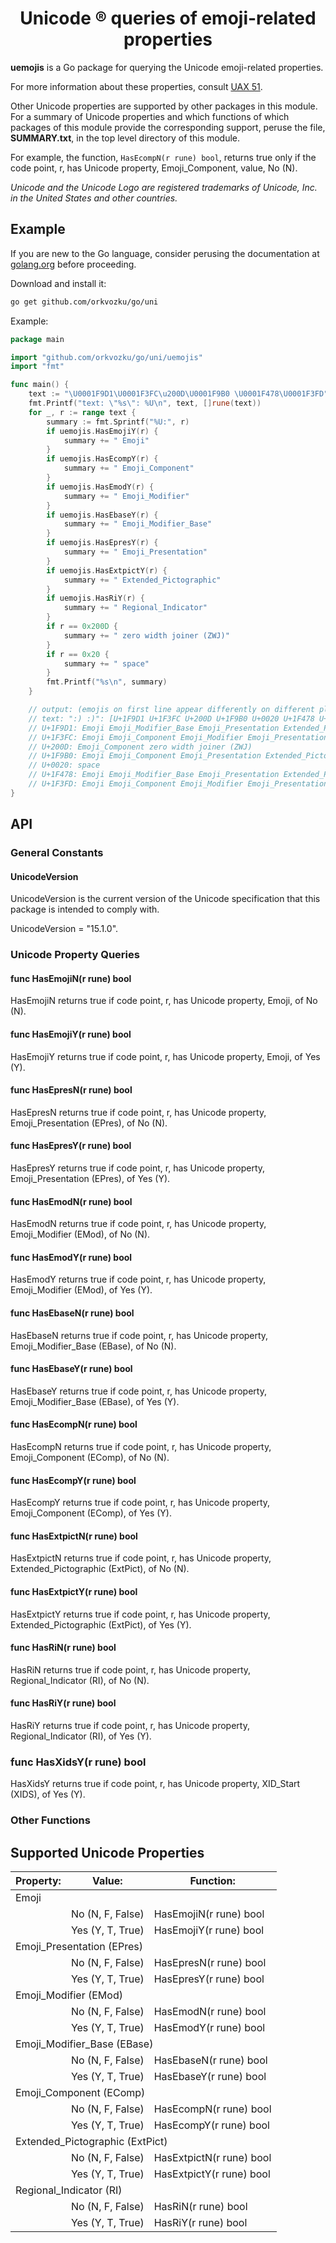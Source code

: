<h1 align="center">Unicode ® queries of emoji-related properties</h1>

**uemojis** is a Go package for querying the Unicode emoji-related properties.

For more information about these properties, consult [UAX 51](https://www.unicode.org/reports/tr51/).

Other Unicode properties are supported by other packages in this module. For a summary of Unicode properties and which functions of which packages of this module provide the corresponding support, peruse the file, **SUMMARY.txt**, in the top level directory of this module.

For example, the function, `HasEcompN(r rune) bool`, returns true only if the code point, r, has Unicode property, Emoji_Component, value, No (N).

_Unicode and the Unicode Logo are registered trademarks of Unicode, Inc. in the United States and other countries._

## Example

If you are new to the Go language, consider perusing the documentation at [golang.org](https://golang.org/doc/) before proceeding.

Download and install it:

```sh
go get github.com/orkvozku/go/uni

```
Example:

```go
package main

import "github.com/orkvozku/go/uni/uemojis"
import "fmt"

func main() {
    text := "\U0001F9D1\U0001F3FC\u200D\U0001F9B0 \U0001F478\U0001F3FD"
    fmt.Printf("text: \"%s\": %U\n", text, []rune(text))
    for _, r := range text {
        summary := fmt.Sprintf("%U:", r)
        if uemojis.HasEmojiY(r) {
            summary += " Emoji"
        }
        if uemojis.HasEcompY(r) {
            summary += " Emoji_Component"
        }
        if uemojis.HasEmodY(r) {
            summary += " Emoji_Modifier"
        }
        if uemojis.HasEbaseY(r) {
            summary += " Emoji_Modifier_Base"
        }
        if uemojis.HasEpresY(r) {
            summary += " Emoji_Presentation"
        }
        if uemojis.HasExtpictY(r) {
            summary += " Extended_Pictographic"
        }
        if uemojis.HasRiY(r) {
            summary += " Regional_Indicator"
        }
        if r == 0x200D {
            summary += " zero width joiner (ZWJ)"
        }
        if r == 0x20 {
            summary += " space"
        }
        fmt.Printf("%s\n", summary)
    }

    // output: (emojis on first line appear differently on different platforms)
    // text: ":) :)": [U+1F9D1 U+1F3FC U+200D U+1F9B0 U+0020 U+1F478 U+1F3FD]
    // U+1F9D1: Emoji Emoji_Modifier_Base Emoji_Presentation Extended_Pictographic
    // U+1F3FC: Emoji Emoji_Component Emoji_Modifier Emoji_Presentation
    // U+200D: Emoji_Component zero width joiner (ZWJ)
    // U+1F9B0: Emoji Emoji_Component Emoji_Presentation Extended_Pictographic
    // U+0020: space
    // U+1F478: Emoji Emoji_Modifier_Base Emoji_Presentation Extended_Pictographic
    // U+1F3FD: Emoji Emoji_Component Emoji_Modifier Emoji_Presentation
}
```
## API
### General Constants
#### UnicodeVersion
UnicodeVersion is the current version of the Unicode specification that this package is intended to comply with.

UnicodeVersion = "15.1.0".
### Unicode Property Queries
#### func HasEmojiN(r rune) bool
HasEmojiN returns true if code point, r, has Unicode property, Emoji, of No (N).
#### func HasEmojiY(r rune) bool
HasEmojiY returns true if code point, r, has Unicode property, Emoji, of Yes (Y).
#### func HasEpresN(r rune) bool
HasEpresN returns true if code point, r, has Unicode property, Emoji_Presentation (EPres), of No (N).
#### func HasEpresY(r rune) bool
HasEpresY returns true if code point, r, has Unicode property, Emoji_Presentation (EPres), of Yes (Y).
#### func HasEmodN(r rune) bool
HasEmodN returns true if code point, r, has Unicode property, Emoji_Modifier (EMod), of No (N).
#### func HasEmodY(r rune) bool
HasEmodY returns true if code point, r, has Unicode property, Emoji_Modifier (EMod), of Yes (Y).
#### func HasEbaseN(r rune) bool
HasEbaseN returns true if code point, r, has Unicode property, Emoji_Modifier_Base (EBase), of No (N).
#### func HasEbaseY(r rune) bool
HasEbaseY returns true if code point, r, has Unicode property, Emoji_Modifier_Base (EBase), of Yes (Y).
#### func HasEcompN(r rune) bool
HasEcompN returns true if code point, r, has Unicode property, Emoji_Component (EComp), of No (N).
#### func HasEcompY(r rune) bool
HasEcompY returns true if code point, r, has Unicode property, Emoji_Component (EComp), of Yes (Y).
#### func HasExtpictN(r rune) bool
HasExtpictN returns true if code point, r, has Unicode property, Extended_Pictographic (ExtPict), of No (N).
#### func HasExtpictY(r rune) bool
HasExtpictY returns true if code point, r, has Unicode property, Extended_Pictographic (ExtPict), of Yes (Y).
#### func HasRiN(r rune) bool
HasRiN returns true if code point, r, has Unicode property, Regional_Indicator (RI), of No (N).
#### func HasRiY(r rune) bool
HasRiY returns true if code point, r, has Unicode property, Regional_Indicator (RI), of Yes (Y).
### func HasXidsY(r rune) bool
HasXidsY returns true if code point, r, has Unicode property, XID_Start (XIDS), of Yes (Y).
### Other Functions
## Supported Unicode Properties
<table><thead><tr><th>Property:</th><th>Value:</th><th>Function:</th></tr></thead>
<tbody>
<tr><td colspan="3">Emoji</td></tr>
<tr><td>&nbsp;</td><td>No (N, F, False)</td><td>HasEmojiN(r rune) bool</td></tr>
<tr><td>&nbsp;</td><td>Yes (Y, T, True)</td><td>HasEmojiY(r rune) bool</td></tr>
<tr><td colspan="3">Emoji_Presentation (EPres)</td></tr>
<tr><td>&nbsp;</td><td>No (N, F, False)</td><td>HasEpresN(r rune) bool</td></tr>
<tr><td>&nbsp;</td><td>Yes (Y, T, True)</td><td>HasEpresY(r rune) bool</td></tr>
<tr><td colspan="3">Emoji_Modifier (EMod)</td></tr>
<tr><td>&nbsp;</td><td>No (N, F, False)</td><td>HasEmodN(r rune) bool</td></tr>
<tr><td>&nbsp;</td><td>Yes (Y, T, True)</td><td>HasEmodY(r rune) bool</td></tr>
<tr><td colspan="3">Emoji_Modifier_Base (EBase)</td></tr>
<tr><td>&nbsp;</td><td>No (N, F, False)</td><td>HasEbaseN(r rune) bool</td></tr>
<tr><td>&nbsp;</td><td>Yes (Y, T, True)</td><td>HasEbaseY(r rune) bool</td></tr>
<tr><td colspan="3">Emoji_Component (EComp)</td></tr>
<tr><td>&nbsp;</td><td>No (N, F, False)</td><td>HasEcompN(r rune) bool</td></tr>
<tr><td>&nbsp;</td><td>Yes (Y, T, True)</td><td>HasEcompY(r rune) bool</td></tr>
<tr><td colspan="3">Extended_Pictographic (ExtPict)</td></tr>
<tr><td>&nbsp;</td><td>No (N, F, False)</td><td>HasExtpictN(r rune) bool</td></tr>
<tr><td>&nbsp;</td><td>Yes (Y, T, True)</td><td>HasExtpictY(r rune) bool</td></tr>
<tr><td colspan="3">Regional_Indicator (RI)</td></tr>
<tr><td>&nbsp;</td><td>No (N, F, False)</td><td>HasRiN(r rune) bool</td></tr>
<tr><td>&nbsp;</td><td>Yes (Y, T, True)</td><td>HasRiY(r rune) bool</td></tr>
</tbody></table>
